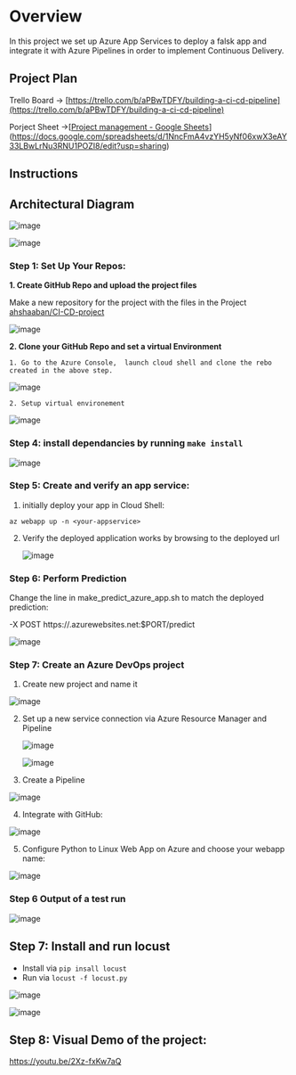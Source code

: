 # Overview

In this project we set up Azure App Services to deploy a falsk app and integrate it with Azure Pipelines in order to implement Continuous Delivery.

## Project Plan

Trello Board -> [https://trello.com/b/aPBwTDFY/building-a-ci-cd-pipeline](https://trello.com/b/aPBwTDFY/building-a-ci-cd-pipeline)

Porject Sheet ->[[Project management - Google Sheets](https://docs.google.com/spreadsheets/d/1NncFmA4vzYH5yNf06xwX3eAY33LBwLrNu3RNU1POZI8/edit#gid=489099311)](https://docs.google.com/spreadsheets/d/1NncFmA4vzYH5yNf06xwX3eAY33LBwLrNu3RNU1POZI8/edit?usp=sharing)

## Instructions


 ## Architectural Diagram

![image](https://user-images.githubusercontent.com/95375151/205433504-26092f88-30b1-42fa-8bec-e829f3ece8fa.png)


![image](https://user-images.githubusercontent.com/95375151/205130650-19f481e2-f0b2-49aa-bb15-e805d6143c34.png)
                                




### Step 1: Set Up Your Repos:

**1. Create GitHub Repo and upload the project files**


Make a new repository for the project with the files in the Project  [ ahshaaban/CI-CD-project](https://github.com/ahshaaban/CI-CD-project)



![image](https://user-images.githubusercontent.com/95375151/205316206-260e951c-d4c4-43e7-acd3-03c599514c58.png)



**2. Clone your GitHub Repo and set a virtual Environment**



    1. Go to the Azure Console,  launch cloud shell and clone the rebo created in the above step.

![image](https://user-images.githubusercontent.com/95375151/205446493-370bdf35-8d39-4426-98ec-41cb5292371d.png)


    2. Setup virtual environement

![image](https://user-images.githubusercontent.com/95375151/205317504-101e4fee-0686-4eda-80be-21435b3e4d61.png)

  ### Step 4: install dependancies by running ```make install```
  
  ![image](https://user-images.githubusercontent.com/95375151/205446162-c067d8ee-3d7f-44f4-a275-0f237b3e41b7.png)

  
  ### Step 5: Create and verify an app service:
  
  1. initially deploy your app in Cloud Shell:

    az webapp up -n <your-appservice>


   2. Verify the deployed application works by browsing to the deployed url


      ![image](https://user-images.githubusercontent.com/95375151/205319243-cce34bc1-3b7a-4da8-a531-7a088f8e14ff.png)
      
### Step 6: Perform Prediction

Change the line in make_predict_azure_app.sh to match the deployed prediction:

-X POST https://<yourappname>.azurewebsites.net:$PORT/predict

![image](https://user-images.githubusercontent.com/95375151/205319601-faf8cc6e-0093-4901-a91d-b796ac0f42eb.png)
 
 
  
  ### Step 7: Create an Azure DevOps project
    
 
 1. Create new project and name it


![image](https://user-images.githubusercontent.com/95375151/205320259-e4902b5e-24fd-4c20-8d2a-c1f95223cd27.png)

     
  
 2. Set up a new service connection via Azure Resource Manager and Pipeline

      ![image](https://user-images.githubusercontent.com/95375151/205320453-f15c3012-6dcd-428a-ac9d-2ed2bc868614.png)

      ![image](https://user-images.githubusercontent.com/95375151/205320620-c1d4d152-bf71-4127-b67f-d9e87f279fae.png)


 3.  Create a Pipeline

  ![image](https://user-images.githubusercontent.com/95375151/205320874-0a131af3-bd1e-4401-806d-46661fc99752.png)

 4. Integrate with GitHub:

   ![image](https://user-images.githubusercontent.com/95375151/205321116-6de14c25-6b88-4ac6-9cd0-0282e481785f.png)

 5. Configure Python to Linux Web App on Azure and choose your webapp name:
  
  ![image](https://user-images.githubusercontent.com/95375151/205321300-8abfcfa6-3392-49cb-96b7-0370f7a66143.png)



### Step 6 Output of a test run

![image](https://user-images.githubusercontent.com/95375151/205322409-57c25531-764f-4877-8d95-3ab0a71b1a7a.png)


## Step 7: Install and run locust
* Install via ```pip insall locust```
* Run via ```locust -f locust.py```

![image](https://user-images.githubusercontent.com/95375151/205444016-7b6a65ea-cd24-4d78-a783-64a98dfaa665.png)

![image](https://user-images.githubusercontent.com/95375151/205687070-37d30836-9f6e-4927-83d0-f2e9572bc290.png)



## Step 8: Visual Demo of the project:

https://youtu.be/2Xz-fxKw7aQ
